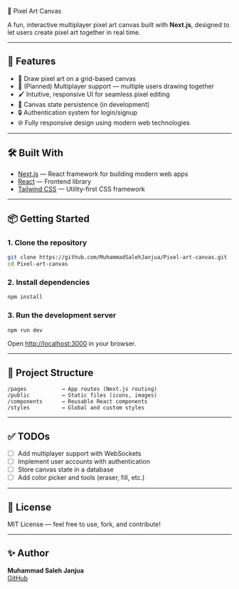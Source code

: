 🎨 Pixel Art Canvas

A fun, interactive multiplayer pixel art canvas built with **Next.js**, designed to let users create pixel art together in real time.

---

## 🚀 Features

- 🎨 Draw pixel art on a grid-based canvas
- 👥 (Planned) Multiplayer support — multiple users drawing together
- 🖌️ Intuitive, responsive UI for seamless pixel editing
- 💾 Canvas state persistence (in development)
- 🔒 Authentication system for login/signup
- 🌐 Fully responsive design using modern web technologies

---

## 🛠️ Built With

- [Next.js](https://nextjs.org/) — React framework for building modern web apps
- [React](https://reactjs.org/) — Frontend library
- [Tailwind CSS](https://tailwindcss.com/) — Utility-first CSS framework

---

## 📦 Getting Started

### 1. Clone the repository

```bash
git clone https://github.com/MuhammadSalehJanjua/Pixel-art-canvas.git
cd Pixel-art-canvas
```

### 2. Install dependencies

```bash
npm install
```

### 3. Run the development server

```bash
npm run dev
```

Open [http://localhost:3000](http://localhost:3000) in your browser.

---

## 📁 Project Structure

```
/pages           → App routes (Next.js routing)
/public          → Static files (icons, images)
/components      → Reusable React components
/styles          → Global and custom styles
```

---

## ✅ TODOs

- [ ] Add multiplayer support with WebSockets
- [ ] Implement user accounts with authentication
- [ ] Store canvas state in a database
- [ ] Add color picker and tools (eraser, fill, etc.)

---

## 📜 License

MIT License — feel free to use, fork, and contribute!

---

## ✨ Author

**Muhammad Saleh Janjua**  
[GitHub](https://github.com/MuhammadSalehJanjua)
```
